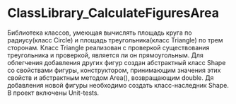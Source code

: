 # ClassLibrary_CalculateFiguresArea
Библиотека классов, умеющая вычислять площадь круга по радиусу(класс Circle) и площадь треугольника(класс Triangle)
по трем сторонам. Класс Triangle реализован с проверкой существования треугольника и проверкой, является ли он прямоугольным. 
Для облегчения добавления других фигур создан абстрактный класс Shape со свойствами фигуры, конструктором, 
принимающим значения этих свойств и абстрактным методом Area(), возвращающим double.
Дя добавления новой фигуры необходимо создать класс-наследник Shape.
В проект включены Unit-tests.
